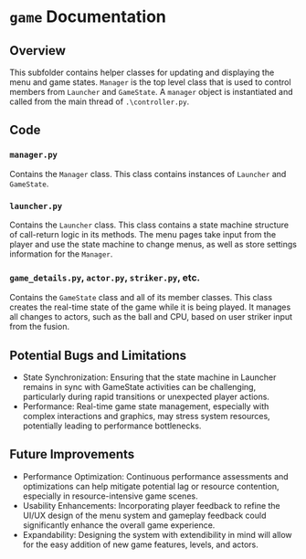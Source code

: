
# `game` Documentation
## Overview
This subfolder contains helper classes for updating and displaying the menu and game states. `Manager` is the top level class that is used to control members from `Launcher` and `GameState`. A `manager` object is instantiated and called from the main thread of `.\controller.py`. 

## Code
### `manager.py`
Contains the `Manager` class. This class contains instances of `Launcher` and `GameState`.  

### `launcher.py`
Contains the `Launcher` class. This class contains a state machine structure of call-return logic in its methods. The menu pages take input from the player and use the state machine to change menus, as well as store settings information for the `Manager`. 

### `game_details.py`, `actor.py`, `striker.py`, etc.
Contains the `GameState` class and all of its member classes. This class creates the real-time state of the game while it is being played. It manages all changes to actors, such as the ball and CPU, based on user striker input from the fusion. 

## Potential Bugs and Limitations

- State Synchronization: Ensuring that the state machine in Launcher remains in sync with GameState activities can be challenging, particularly during rapid transitions or unexpected player actions.
- Performance: Real-time game state management, especially with complex interactions and graphics, may stress system resources, potentially leading to performance bottlenecks.

## Future Improvements

- Performance Optimization: Continuous performance assessments and optimizations can help mitigate potential lag or resource contention, especially in resource-intensive game scenes.
- Usability Enhancements: Incorporating player feedback to refine the UI/UX design of the menu system and gameplay feedback could significantly enhance the overall game experience.
- Expandability: Designing the system with extendibility in mind will allow for the easy addition of new game features, levels, and actors.